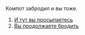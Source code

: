 Компот забродил и вы тоже. 

1. [И тут вы просыпаетесь](wakeup/wakeup.md)
2. [Вы продолжаете бродить](walk/walk.md)
